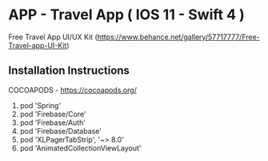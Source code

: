 # APP - Travel App  ( IOS 11 - Swift 4 )

Free Travel App UI/UX Kit (https://www.behance.net/gallery/57717777/Free-Travel-app-UI-Kit)

## Installation Instructions

COCOAPODS - https://cocoapods.org/

1. pod 'Spring'
2. pod 'Firebase/Core'
3. pod 'Firebase/Auth'
4. pod 'Firebase/Database'
5. pod 'XLPagerTabStrip', '~> 8.0'
6. pod 'AnimatedCollectionViewLayout'
